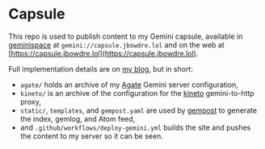 # Capsule

This repo is used to publish content to my Gemini capsule, available in [geminispace](https://geminiprotocol.net/docs/faq-section-1.gmi#:~:text=1.2%20Does%20it%20come%20with%20cool%20new%20lingo%3F) at `gemini://capsule.jbowdre.lol` and on the web at [https://capsule.jbowdre.lol](https://capsule.jbowdre.lol).

Full implementation details are on [my blog](https://runtimeterror.dev/gemini-capsule-gempost-github-actions/), but in short:
- `agate/` holds an archive of my [Agate](https://github.com/mbrubeck/agate) Gemini server configuration,
- `kineto/` is an archive of the configuration for the [kineto](https://sr.ht/~sircmpwn/kineto/) gemini-to-http proxy,
- `static/`, `templates`, and `gempost.yaml` are used by [gempost](https://github.com/justlark/gempost) to generate the index, gemlog, and Atom feed,
- and `.github/workflows/deploy-gemini.yml` builds the site and pushes the content to my server so it can be seen.

